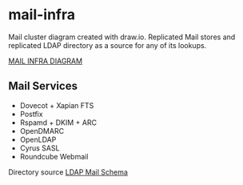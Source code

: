 # mail-infra
Mail cluster diagram created with draw.io. Replicated Mail stores and replicated LDAP directory as a source for any of its lookups. 

[MAIL INFRA DIAGRAM](https://github.com/KDN-Cloud/mail-infra/blob/main/Mail%20Diagram/pdf/Mail%20Diagram.pdf)

## Mail Services

* Dovecot + Xapian FTS
* Postfix
* Rspamd + DKIM + ARC
* OpenDMARC
* OpenLDAP
* Cyrus SASL
* Roundcube Webmail

Directory source [LDAP Mail Schema](https://github.com/variablenix/ldap-mail-schema/blob/master/postfix-book.schema)
